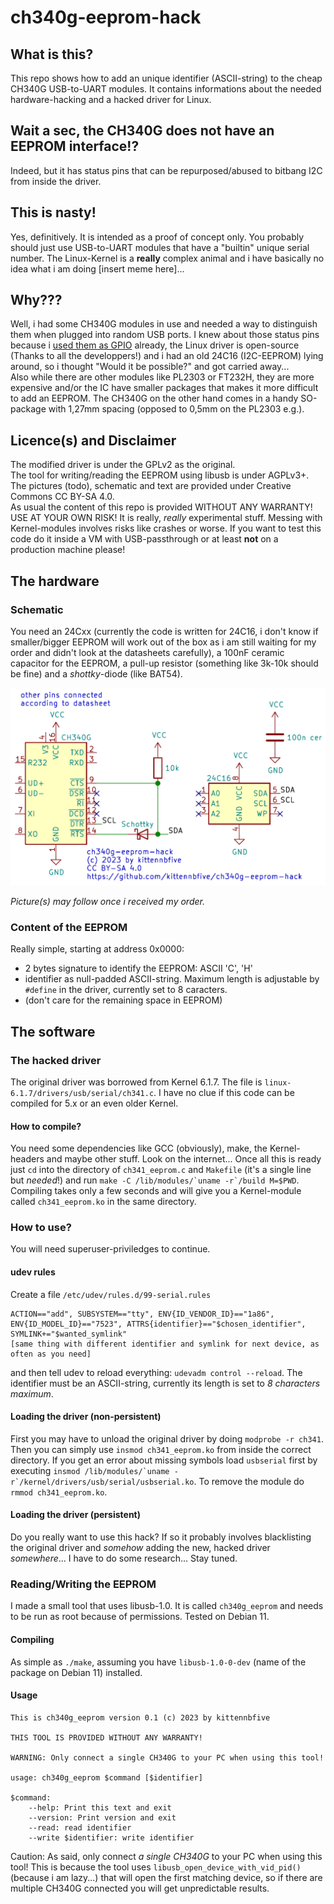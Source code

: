 # ch340g-eeprom-hack

## What is this?
This repo shows how to add an unique identifier (ASCII-string) to the cheap CH340G USB-to-UART modules. It contains informations about the needed hardware-hacking and a hacked driver for Linux.

## Wait a sec, the CH340G does not have an EEPROM interface!?
Indeed, but it has status pins that can be repurposed/abused to bitbang I2C from inside the driver.

## This is nasty!
Yes, definitively. It is intended as a proof of concept only. You probably should just use USB-to-UART modules that have a "builtin" unique serial number. The Linux-Kernel is a **really** complex animal and i have basically no idea what i am doing \[insert meme here\]...

## Why???
Well, i had some CH340G modules in use and needed a way to distinguish them when plugged into random USB ports. I knew about those status pins because i [used them as GPIO](https://github.com/kittennbfive/CH340G-GPIO-mod) already, the Linux driver is open-source (Thanks to all the developpers!) and i had an old 24C16 (I2C-EEPROM) lying around, so i thought "Would it be possible?" and got carried away...  
Also while there are other modules like PL2303 or FT232H, they are more expensive and/or the IC have smaller packages that makes it more difficult to add an EEPROM. The CH340G on the other hand comes in a handy SO-package with 1,27mm spacing (opposed to 0,5mm on the PL2303 e.g.).

## Licence(s) and Disclaimer
The modified driver is under the GPLv2 as the original.   
The tool for writing/reading the EEPROM using libusb is under AGPLv3+.  
The pictures (todo), schematic and text are provided under Creative Commons CC BY-SA 4.0.  
As usual the content of this repo is provided WITHOUT ANY WARRANTY! USE AT YOUR OWN RISK! It is really, *really* experimental stuff. Messing with Kernel-modules involves risks like crashes or worse. If you want to test this code do it inside a VM with USB-passthrough or at least **not** on a production machine please!

## The hardware
### Schematic
You need an 24Cxx (currently the code is written for 24C16, i don't know if smaller/bigger EEPROM will work out of the box as i am still waiting for my order and didn't look at the datasheets carefully), a 100nF ceramic capacitor for the EEPROM, a pull-up resistor (something like 3k-10k should be fine) and a *shottky*-diode (like BAT54).

![schematic](schematic.png)

*Picture(s) may follow once i received my order.*

### Content of the EEPROM
Really simple, starting at address 0x0000:
- 2 bytes signature to identify the EEPROM: ASCII 'C', 'H'
- identifier as null-padded ASCII-string. Maximum length is adjustable by `#define` in the driver, currently set to 8 caracters.
- (don't care for the remaining space in EEPROM)

## The software

### The hacked driver
The original driver was borrowed from Kernel 6.1.7. The file is `linux-6.1.7/drivers/usb/serial/ch341.c`. I have no clue if this code can be compiled for 5.x or an even older Kernel.

#### How to compile?
You need some dependencies like GCC (obviously), make, the Kernel-headers and maybe other stuff. Look on the internet... Once all this is ready just `cd` into the directory of `ch341_eeprom.c` and `Makefile` (it's a single line but *needed*!) and run ```make -C /lib/modules/`uname -r`/build M=$PWD```. Compiling takes only a few seconds and will give you a Kernel-module called `ch341_eeprom.ko` in the same directory.

### How to use?
You will need superuser-priviledges to continue.

#### udev rules
Create a file `/etc/udev/rules.d/99-serial.rules`
```
ACTION=="add", SUBSYSTEM=="tty", ENV{ID_VENDOR_ID}=="1a86", ENV{ID_MODEL_ID}=="7523", ATTRS{identifier}=="$chosen_identifier", SYMLINK+="$wanted_symlink"
[same thing with different identifier and symlink for next device, as often as you need]
```
and then tell udev to reload everything: `udevadm control --reload`. The identifier must be an ASCII-string, currently its length is set to *8 characters maximum*.

#### Loading the driver (non-persistent)
First you may have to unload the original driver by doing `modprobe -r ch341`. Then you can simply use `insmod ch341_eeprom.ko` from inside the correct directory. If you get an error about missing symbols load `usbserial` first by executing ```insmod /lib/modules/`uname -r`/kernel/drivers/usb/serial/usbserial.ko```. To remove the module do `rmmod ch341_eeprom.ko`.

#### Loading the driver (persistent)
Do you really want to use this hack? If so it probably involves blacklisting the original driver and *somehow* adding the new, hacked driver *somewhere*... I have to do some research... Stay tuned.

### Reading/Writing the EEPROM
I made a small tool that uses libusb-1.0. It is called `ch340g_eeprom` and needs to be run as root because of permissions. Tested on Debian 11.

#### Compiling
As simple as `./make`, assuming you have `libusb-1.0-0-dev` (name of the package on Debian 11) installed.

#### Usage
```
This is ch340g_eeprom version 0.1 (c) 2023 by kittennbfive

THIS TOOL IS PROVIDED WITHOUT ANY WARRANTY!

WARNING: Only connect a single CH340G to your PC when using this tool!

usage: ch340g_eeprom $command [$identifier]

$command:
	--help: Print this text and exit
	--version: Print version and exit
	--read: read identifier
	--write $identifier: write identifier
``` 
Caution: As said, only connect *a single CH340G* to your PC when using this tool! This is because the tool uses `libusb_open_device_with_vid_pid()` (because i am lazy...) that will open the first matching device, so if there are multiple CH340G connected you will get unpredictable results.
